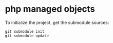 php managed objects
=============================================================================

To initialize the project, get the submodule sources:

    git submodule init
    git submodule update

